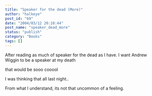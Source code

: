 ```yaml
---
title: "Speaker for the dead (More)"
author: "halkeye"
post_id: "69"
date: "2004/03/12 20:10:44"
post_name: "speaker_dead_more"
status: "publish"
category: "Books"
tags: []
---
```


After reading as much of speaker for the dead as I have. I want Andrew Wiggin to be a speaker at my death  

that would be sooo cooool

I was thinking that all last night..

From what I understand, its not that uncommon of a feeling.